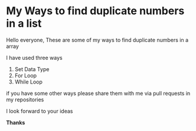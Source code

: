 # My Ways to find duplicate numbers in a list

Hello everyone, These are some of my ways to find duplicate numbers in a array

I have used three ways
1. Set Data Type
2. For Loop
3. While Loop

if you have some other ways please share them with me via pull requests in my repositories

I look forward to your ideas




<b>Thanks</b>
